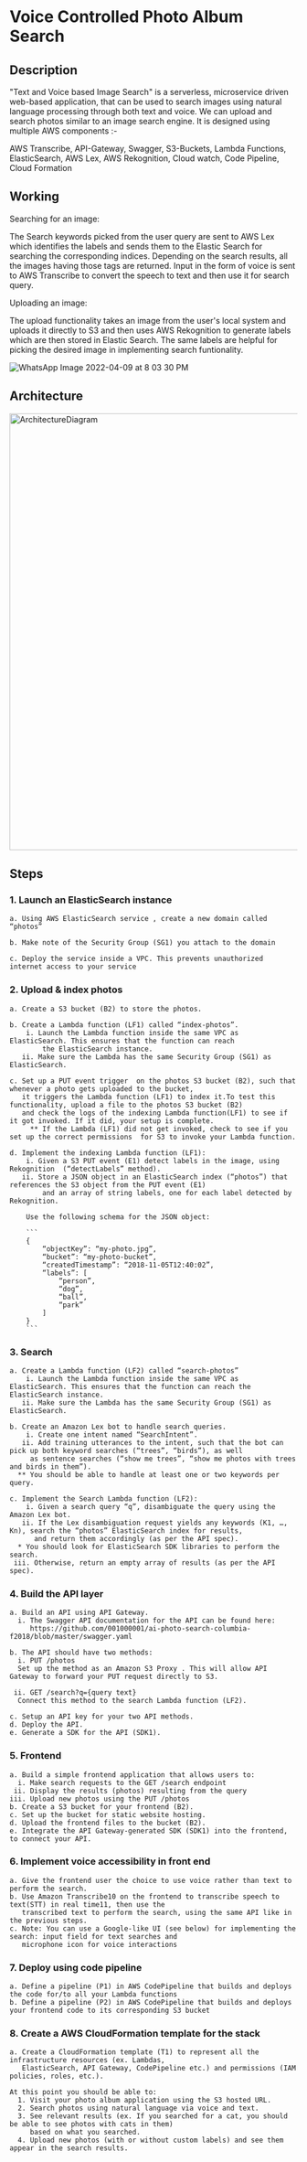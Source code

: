 # Voice Controlled Photo Album Search
## Description
"Text and Voice based Image Search" is a serverless, microservice driven web-based application, that can be used to search images using natural language processing through both text and voice. We can upload and search photos similar to an image search engine. It is designed using multiple AWS components :-

AWS Transcribe, API-Gateway, Swagger, S3-Buckets, Lambda Functions, ElasticSearch, AWS Lex, AWS Rekognition, Cloud watch, Code Pipeline, Cloud Formation

## Working
Searching for an image:

The Search keywords picked from the user query are sent to AWS Lex which identifies the labels and sends them to the Elastic Search for searching the corresponding indices. Depending on the search results, all the images having those tags are returned. 
Input in the form of voice is sent to AWS Transcribe to convert the speech to text and then use it for search query.

Uploading an image:

The upload functionality takes an image from the user's local system and uploads it directly to S3 and then uses AWS Rekognition to generate labels which are then stored in Elastic Search. The same labels are helpful for picking the desired image in implementing search funtionality.


![WhatsApp Image 2022-04-09 at 8 03 30 PM](https://user-images.githubusercontent.com/17768756/162596466-2e28b221-a3c1-4fd4-88e9-f14f987662e5.jpeg)

## Architecture


<img width="764" alt="ArchitectureDiagram" src="https://user-images.githubusercontent.com/17768756/162595845-9d2ebd3a-d5bc-418a-998c-faf0b7201e24.png">

## Steps

### 1. Launch an ElasticSearch instance
    a. Using AWS ElasticSearch service , create a new domain called “photos”
  
    b. Make note of the Security Group (SG1) you attach to the domain
  
    c. Deploy the service inside a VPC. This prevents unauthorized internet access to your service
  

### 2.  Upload & index photos

    a. Create a S3 bucket (B2) to store the photos.

    b. Create a Lambda function (LF1) called “index-photos”.
        i. Launch the Lambda function inside the same VPC as ElasticSearch. This ensures that the function can reach 
            the ElasticSearch instance.
	   ii. Make sure the Lambda has the same Security Group (SG1) as ElasticSearch.

    c. Set up a PUT event trigger  on the photos S3 bucket (B2), such that whenever a photo gets uploaded to the bucket,
       it triggers the Lambda function (LF1) to index it.To test this functionality, upload a file to the photos S3 bucket (B2)
       and check the logs of the indexing Lambda function(LF1) to see if it got invoked. If it did, your setup is complete.
		 ** If the Lambda (LF1) did not get invoked, check to see if you set up the correct permissions  for S3 to invoke your Lambda function.

    d. Implement the indexing Lambda function (LF1):
        i. Given a S3 PUT event (E1) detect labels in the image, using Rekognition  (“detectLabels” method).
       ii. Store a JSON object in an ElasticSearch index (“photos”) that references the S3 object from the PUT event (E1) 
            and an array of string labels, one for each label detected by Rekognition.

		Use the following schema for the JSON object:

		```
		{
			“objectKey”: “my-photo.jpg”,
			“bucket”: “my-photo-bucket”,
			“createdTimestamp”: “2018-11-05T12:40:02”,
			“labels”: [
				“person”,
				“dog”,
				“ball”,
				“park”
			]
		}
		```
 ### 3. Search

    a. Create a Lambda function (LF2) called “search-photos”
        i. Launch the Lambda function inside the same VPC as ElasticSearch. This ensures that the function can reach the ElasticSearch instance.
	   ii. Make sure the Lambda has the same Security Group (SG1) as ElasticSearch.

    b. Create an Amazon Lex bot to handle search queries.
        i. Create one intent named “SearchIntent”.
       ii. Add training utterances to the intent, such that the bot can pick up both keyword searches (“trees”, “birds”), as well 
         as sentence searches (“show me trees”, “show me photos with trees and birds in them”).
      ** You should be able to handle at least one or two keywords per query.

    c. Implement the Search Lambda function (LF2):
        i. Given a search query “q”, disambiguate the query using the Amazon Lex bot.
       ii. If the Lex disambiguation request yields any keywords (K1, …, Kn), search the “photos” ElasticSearch index for results, 
          and return them accordingly (as per the API spec).
      * You should look for ElasticSearch SDK libraries to perform the search.
     iii. Otherwise, return an empty array of results (as per the API spec).
     
     
### 4. Build the API layer

    a. Build an API using API Gateway.
      i. The Swagger API documentation for the API can be found here:
         https://github.com/001000001/ai-photo-search-columbia-f2018/blob/master/swagger.yaml

    b. The API should have two methods:
      i. PUT /photos
      Set up the method as an Amazon S3 Proxy . This will allow API Gateway to forward your PUT request directly to S3.

     ii. GET /search?q={query text}
      Connect this method to the search Lambda function (LF2).

    c. Setup an API key for your two API methods.
    d. Deploy the API.
    e. Generate a SDK for the API (SDK1).
    
    
 ### 5. Frontend
    a. Build a simple frontend application that allows users to:
      i. Make search requests to the GET /search endpoint
     ii. Display the results (photos) resulting from the query
    iii. Upload new photos using the PUT /photos
    b. Create a S3 bucket for your frontend (B2).
    c. Set up the bucket for static website hosting.
    d. Upload the frontend files to the bucket (B2).
    e. Integrate the API Gateway-generated SDK (SDK1) into the frontend, to connect your API.
    
 ### 6. Implement voice accessibility in front end
    a. Give the frontend user the choice to use voice rather than text to perform the search.
    b. Use Amazon Transcribe10 on the frontend to transcribe speech to text(STT) in real time11, then use the 
       transcribed text to perform the search, using the same API like in the previous steps.
    c. Note: You can use a Google-like UI (see below) for implementing the search: input field for text searches and 
       microphone icon for voice interactions
    
### 7. Deploy using code pipeline
    a. Define a pipeline (P1) in AWS CodePipeline that builds and deploys the code for/to all your Lambda functions
    b. Define a pipeline (P2) in AWS CodePipeline that builds and deploys your frontend code to its corresponding S3 bucket
    
### 8. Create a AWS CloudFormation template for the stack
    a. Create a CloudFormation template (T1) to represent all the infrastructure resources (ex. Lambdas, 
       ElasticSearch, API Gateway, CodePipeline etc.) and permissions (IAM policies, roles, etc.).

    At this point you should be able to:
      1. Visit your photo album application using the S3 hosted URL.
      2. Search photos using natural language via voice and text.
      3. See relevant results (ex. If you searched for a cat, you should be able to see photos with cats in them) 
         based on what you searched.
      4. Upload new photos (with or without custom labels) and see them appear in the search results.
      
      
      




